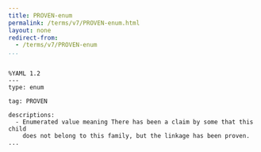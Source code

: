 ```yaml
---
title: PROVEN-enum
permalink: /terms/v7/PROVEN-enum.html
layout: none
redirect-from:
  - /terms/v7/PROVEN-enum
...
```


```

%YAML 1.2
---
type: enum

tag: PROVEN

descriptions:
  - Enumerated value meaning There has been a claim by some that this child
    does not belong to this family, but the linkage has been proven.
...

```